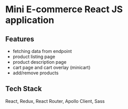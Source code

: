 
# Mini E-commerce React JS application



## Features

- fetching data from endpoint
- product listing page
- product description page
- cart page and cart overlay (minicart)
- add/remove products


## Tech Stack

React, Redux, React Router, Apollo Client, Sass


